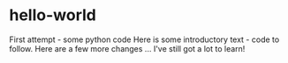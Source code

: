 # hello-world
First attempt - some python code
Here is some introductory text - code to follow.
Here are a few more changes ... 
I've still got a lot to learn!
